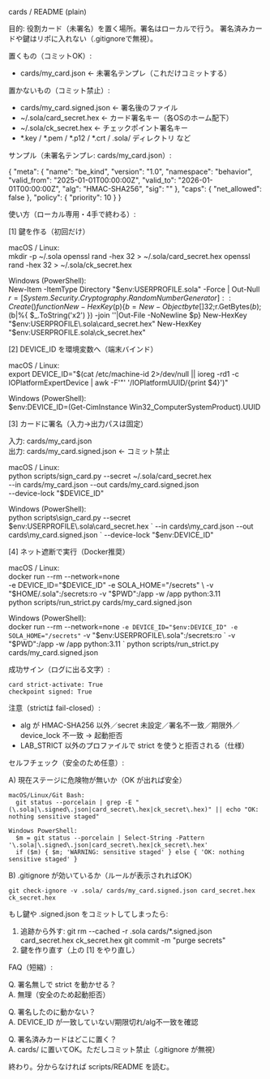 cards / README (plain)

目的:
  役割カード（未署名）を置く場所。署名はローカルで行う。
  署名済みカードや鍵はリポに入れない（.gitignoreで無視）。

置くもの（コミットOK）:
  - cards/my_card.json        ← 未署名テンプレ（これだけコミットする）

置かないもの（コミット禁止）:
  - cards/my_card.signed.json ← 署名後のファイル
  - ~/.sola/card_secret.hex   ← カード署名キー（各OSのホーム配下）
  - ~/.sola/ck_secret.hex     ← チェックポイント署名キー
  - *.key / *.pem / *.p12 / *.crt / .sola/ ディレクトリ など

サンプル（未署名テンプレ: cards/my_card.json）:

  {
    "meta": {
      "name": "be_kind",
      "version": "1.0",
      "namespace": "behavior",
      "valid_from": "2025-01-01T00:00:00Z",
      "valid_to":   "2026-01-01T00:00:00Z",
      "alg": "HMAC-SHA256",
      "sig": ""
    },
    "caps":   { "net_allowed": false },
    "policy": { "priority": 10 }
  }

使い方（ローカル専用・4手で終わる）:

[1] 鍵を作る（初回だけ）<br>

  macOS / Linux:<br>
    mkdir -p ~/.sola
    openssl rand -hex 32 > ~/.sola/card_secret.hex
    openssl rand -hex 32 > ~/.sola/ck_secret.hex

  Windows (PowerShell):<br>
    New-Item -ItemType Directory "$env:USERPROFILE\.sola" -Force | Out-Null
    $r=[System.Security.Cryptography.RandomNumberGenerator]::Create()
    function New-HexKey($p){$b=New-Object byte[] 32;$r.GetBytes($b);($b|%{ $_.ToString('x2') }) -join ''|Out-File -NoNewline $p}
    New-HexKey "$env:USERPROFILE\.sola\card_secret.hex"
    New-HexKey "$env:USERPROFILE\.sola\ck_secret.hex"

[2] DEVICE_ID を環境変数へ（端末バインド）<br>

  macOS / Linux:<br>
    export DEVICE_ID="$(cat /etc/machine-id 2>/dev/null || ioreg -rd1 -c IOPlatformExpertDevice | awk -F'\"' '/IOPlatformUUID/{print $4}')"
    
  Windows (PowerShell):<br>
    $env:DEVICE_ID=(Get-CimInstance Win32_ComputerSystemProduct).UUID

[3] カードに署名（入力→出力パスは固定）<br>

  入力:  cards/my_card.json<br>
  出力:  cards/my_card.signed.json   ← コミット禁止

  macOS / Linux:<br>
    python scripts/sign_card.py --secret ~/.sola/card_secret.hex \
      --in cards/my_card.json --out cards/my_card.signed.json \
      --device-lock "$DEVICE_ID"

  Windows (PowerShell):<br>
    python scripts\sign_card.py --secret $env:USERPROFILE\.sola\card_secret.hex `
      --in cards\my_card.json --out cards\my_card.signed.json `
      --device-lock "$env:DEVICE_ID"

[4] ネット遮断で実行（Docker推奨）<br>

  macOS / Linux:<br>
    docker run --rm --network=none \
      -e DEVICE_ID="$DEVICE_ID" -e SOLA_HOME="/secrets" \
      -v "$HOME/.sola":/secrets:ro -v "$PWD":/app -w /app python:3.11 \
      python scripts/run_strict.py cards/my_card.signed.json

  Windows (PowerShell):<br>
    docker run --rm --network=none `
      -e DEVICE_ID="$env:DEVICE_ID" -e SOLA_HOME="/secrets" `
      -v "$env:USERPROFILE\.sola":/secrets:ro `
      -v "$PWD":/app -w /app python:3.11 `
      python scripts/run_strict.py cards/my_card.signed.json

  成功サイン（ログに出る文字）:<br>
  
    card strict-activate: True
    checkpoint signed: True

注意（strictは fail-closed）:
  - alg が HMAC-SHA256 以外／secret 未設定／署名不一致／期限外／device_lock 不一致 → 起動拒否
  - LAB_STRICT 以外のプロファイルで strict を使うと拒否される（仕様）

セルフチェック（安全のため任意）:

  A) 現在ステージに危険物が無いか（OK が出れば安全）<br>
  
    macOS/Linux/Git Bash:
      git status --porcelain | grep -E "(\.sola|\.signed\.json|card_secret\.hex|ck_secret\.hex)" || echo "OK: nothing sensitive staged"
      
    Windows PowerShell:
      $m = git status --porcelain | Select-String -Pattern '\.sola|\.signed\.json|card_secret\.hex|ck_secret\.hex'
      if ($m) { $m; 'WARNING: sensitive staged' } else { 'OK: nothing sensitive staged' }

  B) .gitignore が効いているか（ルールが表示されればOK）<br>
  
    git check-ignore -v .sola/ cards/my_card.signed.json card_secret.hex ck_secret.hex

もし鍵や .signed.json をコミットしてしまったら:
  1) 追跡から外す:
       git rm --cached -r .sola cards/*.signed.json card_secret.hex ck_secret.hex
       git commit -m "purge secrets"
  2) 鍵を作り直す（上の [1] をやり直し）

FAQ（短縮）:<br>

  Q. 署名無しで strict を動かせる？ <br> A. 無理（安全のため起動拒否）<br>
  
  Q. 署名したのに動かない？ <br>        A. DEVICE_ID が一致していない/期限切れ/alg不一致を確認<br>
  
  Q. 署名済みカードはどこに置く？ <br>  A. cards/ に置いてOK。ただしコミット禁止（.gitignore が無視）<br>
  

終わり。分からなければ scripts/README を読む。
